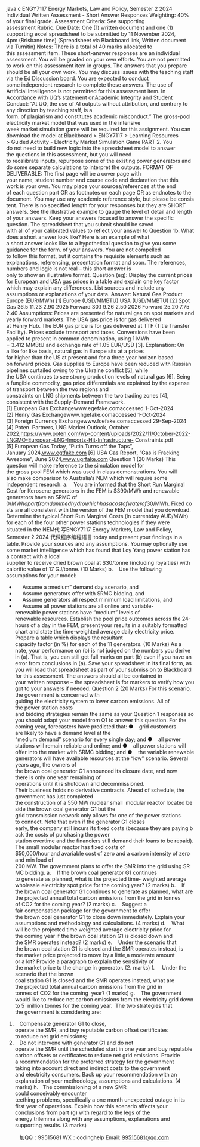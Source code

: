 java c
ENGY7117 Energy Markets, Law and Policy, Semester 2 2024 
Individual Written Assessment - Short Answer Responses 
Weighting: 40% of your final grade.
Assessment Criteria: See supporting assessment Rubric.
Due Date: One (1) written document and one (1) supporting excel spreadsheet to be submitted by 11 November 2024, 4pm (Brisbane time) (Spreadsheet via Blackboard link, Written document via Turnitin)
Notes:
There is a total of 40 marks allocated to this assessment item.
These short-answer responses are an individual assessment. You will be graded on your own efforts. You are not permitted to work on this assessment item in groups.
The answers that you prepare should be all your own work.
You may discuss issues with the teaching staff via the Ed Discussion board.
You are expected to conduct some independent research to complete these answers.
The use of Artificial Intelligence is not permitted for this assessment item. In Accordance with UQ’s statement onAcademic Integrity and Student Conduct: “At UQ, the use of AI outputs without attribution, and contrary to any direction by teaching staff, is a form. of plagiarism and constitutes academic misconduct.”
The gross-pool electricity market model that was used in the intensive week market simulation game will be required for this assignment. You can download the model at Blackboard > ENGY7117 > Learning Resources > Guided Activity - Electricity Market Simulation Game PART 2. 
You do not need to build new logic into the spreadsheet model to answer the questions in this assessment, but you will need to recalibrate inputs, repurpose some of the existing power generators and do some separate calculations to interpret the outputs.
FORMAT OF DELIVERABLE: 
The first page will be a cover page with your name, student number and course code and declaration that this work is your own.
You may place your sources/references at the end of each question part OR as footnotes on each page OR as endnotes to the document. You may use any academic reference style, but please be consistent.
There is no specified length for your responses but they are SHORT answers. See the illustrative example to gauge the level of detail and length of your answers. Keep your answers focused to answer the specific question.
The spreadsheet that you submit should be saved with all of your calibrated values to reflect your answer to Question 1b.
What does a short answer look like? 
Here is an example of what a short answer looks like to a hypothetical question to give you some guidance for the form. of your answers. You are not compelled to follow this format, but it contains the requisite elements such as explanations, referencing, presentation format and soon. The references, numbers and logic is not real – this short answer is only to show an illustrative format. 
Question (eg): Display the current prices for European and USA gas prices in a table and explain one key factor which may explain any differences. List sources and include any assumptions or explanations of your data. Answer: 
Natural Gas Product 
Europe 
(EUR/MWh) [1] 
Europe 
(USD/MMBTU) 
USA 
(USD/MMBTU) [2] 
Spot Gas 
36.5 
11.23 
2.90 
2025 Forward 
30.1 
9.26 
2.50 
2026 Forward 
25.20 
7.75 
2.40 
Assumptions: Prices are presented for natural gas on spot markets and yearly forward markets. The USA gas price is for gas delivered at Henry Hub. The EUR gas price is for gas delivered at TTF (Title Transfer Facility). Prices exclude transport and taxes.
Conversions have been applied to present in common denomination, using 1 MWh = 3.412 MMBtU and exchange rate of 1.05 EUR/USD [3].
Explanation: On a like for like basis, natural gas in Europe sits at a prices far higher than the US at present and for a three year horizon based on forward prices. Gas supplies to Europe have been reduced with Russian pipelines curtailed owing to the Ukraine conflict [5], while the USA continues to see strong production levels of natural gas [6]. Being a fungible commodity, gas price differentials are explained by the expense of transport between the two regions and constraints on LNG shipments between the two trading zones [4], consistent with the Supply-Demand Framework. 
[1] European Gas Exchangewww.egefake.comaccessed 1-Oct-2024
[2] Henry Gas Exchangewww.hgefake.comaccessed 1-Oct-2024
[3] Foreign Currency Exchangewww.fcefake.comaccessed 29-Sep-2024
[4] Poten  Partners, LNG Market Outlook, October 2022,https://www.poten.com/wp-content/uploads/2022/11/October-2022-LNGMO-European-LNG-Imports-Hit-Infrastructure- Constraints.pdf 
[5] European Gas Today, “Putin Turns off the Taps”, January 2024,www.egtfake.com 
[6] USA Gas Report, “Gas is Fracking Awesome”, June 2024,www.ugrfake.com 
Question 1 (20 Marks) 
This question will make reference to the simulation model for the gross pool FEM which was used in class demonstrations. You will also make comparison to Australia’s NEM which will require some independent research.
a.    You are informed that the Short Run Marginal Cost for Kerosene generators in the FEM is
$390/MWh and renewable generators have an SRMC of $0/MWh apart from dammed hydro which has a cost of water of $30/MWh. Fixed costs are all consistent with the version of the FEM model that you download.
Determine the typical Short Run Marginal Costs (in currentday AUD/MWh) for each of the four other power stations technologies if they were situated in the NEM代 写ENGY7117 Energy Markets, Law and Policy, Semester 2 2024
代做程序编程语言 today and present your findings in a table. Provide your sources and any assumptions.
You may optionally use some market intelligence which has found that Loy Yang power station has a contract with a local supplier to receive dried brown coal at $30/tonne (including royalties) with calorific value of 17 GJ/tonne.
(10 Marks) 
b.    Use the following assumptions for your model:
-      Assume a :medium” demand day scenario, and
-      Assume generators offer with SRMC bidding, and
-      Assume generators all respect minimum load limitations, and
-      Assume all power stations are all online and variable-renewable power stations have “medium” levels of renewable resources.
Establish the pool price outcomes across the 24-hours of a day in the FEM, present your results in a suitably formatted chart and state the time-weighted average daily electricity price.
Prepare a table which displays the resultant capacity factor (in %) for each of the 11 generators.
(10 Marks) As a note, your performance on (b) is not judged on the numbers you derive in (a). That is, you can still get full marks on part (b) even if you have an error from conclusions in (a). 
Save your spreadsheet in its final form, as you will load that spreadsheet as part of your submission to Blackboard for this assessment. The answers should all be contained in your written response – the spreadsheet is for markers to verify how you got to your answers if needed.
Question 2 (20 Marks) 
For this scenario, the government is concerned with guiding the electricity system to lower carbon emissions. All of the power station costs and bidding strategies remain the same as your Question 1 responses so you should adapt your model from Q1 to answer this question.
For the coming year, forecasters have predicted that:
●    grid customers are likely to have a demand level at the “medium demand” scenario for every single day; and
●    all power stations will remain reliable and online; and
●    all power stations will offer into the market with SRMC bidding; and
●    the variable renewable generators will have available resources at the “low” scenario.
Several years ago, the owners of the brown coal generator G1 announced its closure date, and now there is only one year remaining of operations until it is shutdown and decommissioned. Their business holds no derivative contracts. Ahead of schedule, the government has just completed the construction of a 550 MW nuclear small  modular reactor located beside the brown coal generator G1 but the grid transmission network only allows for one of the power stations to connect.
Note that even if the generator G1 closes early, the company still incurs its fixed costs (because they are paying back the costs of purchasing the power station overtime and the financiers still demand their loans to be repaid).
The small modular reactor has fixed costs of $50,000/hour and avariable cost of zero and a carbon intensity of zero and min load of 200 MW. The government plans to offer the SMR into the grid using SRMC bidding.
a.    If the brown coal generator G1 continues to generate as planned, what is the projected time- weighted average wholesale electricity spot price for the coming year?
(2 marks) 
b.    If the brown coal generator G1 continues to generate as planned, what are the projected annual total carbon emissions from the grid in tonnes of CO2 for the coming year?
(2 marks) 
c.    Suggest a fair compensation package for the government to offer the brown coal generator G1 to close down immediately. Explain your assumptions and methodology and calculations.
(4 marks) 
d.    What will be the projected time weighted average electricity price for the coming year if the brown coal station G1 is closed down and the SMR operates instead?
(2 marks) 
e.    Under the scenario that the brown coal station G1 is closed and the SMR operates instead, is the market price projected to move by a little,a moderate amount or a lot? Provide a paragraph to explain the sensitivity of the market price to the change in generator.
(2. marks) 
f.     Under the scenario that the brown coal station G1 is closed and the SMR operates instead, what are the projected total annual carbon emissions from the grid in tonnes of CO2 for the coming  year?
(1 marks) g.    The government would like to reduce net carbon emissions from the electricity grid down to 5  million tonnes for the coming year.  The two strategies that the government is considering are:
1.    Compensate generator G1 to close, operate the SMR, and buy reputable carbon offset certificates to reduce net grid emissions;
2.    Do not intervene with generator G1 and do not operate the SMR until the scheduled start in one year and buy reputable carbon offsets or certificates to reduce net grid emissions.
Provide a recommendation for the preferred strategy for the government taking into account direct and indirect costs to the government and electricity consumers. Back up your recommendation with an explanation of your methodology, assumptions and calculations.
(4 marks) 
h.   The commissioning of a new SMR could conceivably encounter teething problems, specifically a one month unexpected outage in its first year of operations. Explain how this scenario affects your conclusions from part (g) with regard to the legs of the energy trilemma along with any assumptions, explanations and supporting results.
(3 marks) 

         
加QQ：99515681  WX：codinghelp  Email: 99515681@qq.com
